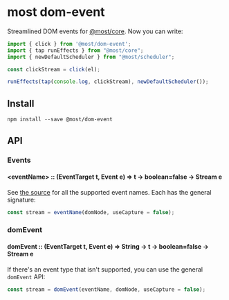 # most dom-event

Streamlined DOM events for [@most/core](https://github.com/mostjs/core). Now you can write:

```js
import { click } from '@most/dom-event';
import { tap runEffects } from "@most/core";
import { newDefaultScheduler } from "@most/scheduler";

const clickStream = click(el);

runEffects(tap(console.log, clickStream), newDefaultScheduler());
```

## Install

`npm install --save @most/dom-event`

## API

### Events

#### &lt;eventName&gt; :: (EventTarget t, Event e) => t &rarr; boolean=false &rarr; Stream e

See [the source](src/index.js) for all the supported event names. Each has the general signature:

```js
const stream = eventName(domNode, useCapture = false);
```

### domEvent

#### domEvent :: (EventTarget t, Event e) => String &rarr; t &rarr; boolean=false &rarr; Stream e

If there's an event type that isn't supported, you can use the general `domEvent` API:

```js
const stream = domEvent(eventName, domNode, useCapture = false);
```
